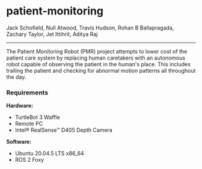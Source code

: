 # patient-monitoring
Jack Schofield, Null Atwood, Travis Hudson, Rohan B Ballapragada, Zachary Taylor, Jet Ittihrit, Aditya Raj

---

The Patient Monitoring Robot (PMR) project attempts to lower cost of the patient care system by replacing human caretakers with an autonomous robot capable of observing the patient in the human's place. This includes trailing the patient and checking for abnormal motion patterns all throughout the day.


### Requirements
**Hardware:**
+ TurtleBot 3 Waffle
+ Remote PC
+ Intel® RealSense™ D405 Depth Camera

**Software:**
+ Ubuntu 20.04.5 LTS x86_64
+ ROS 2 Foxy
